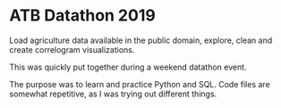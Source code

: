 # ATB Datathon 2019

Load agriculture data available in the public domain, explore, clean and create correlogram visualizations.

This was quickly put together during a weekend datathon event.

The purpose was to learn and practice Python and SQL. Code files are somewhat repetitive, as I was trying out different things.
